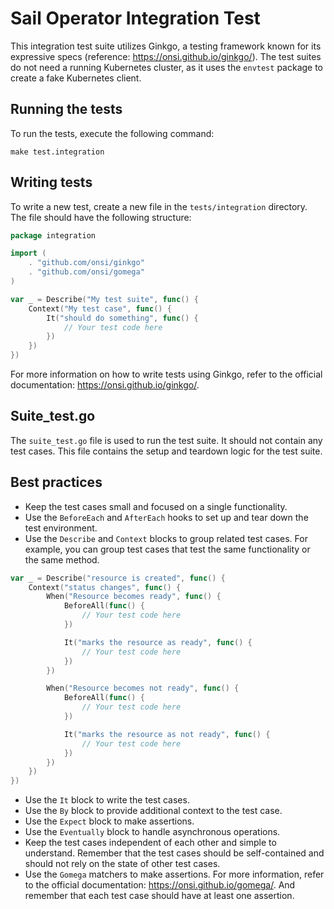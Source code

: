 # Sail Operator Integration Test

This integration test suite utilizes Ginkgo, a testing framework known for its expressive specs (reference: https://onsi.github.io/ginkgo/). The test suites do not need a running Kubernetes cluster, as it uses the `envtest` package to create a fake Kubernetes client.

## Running the tests

To run the tests, execute the following command:

```shell
make test.integration
```

## Writing tests

To write a new test, create a new file in the `tests/integration` directory. The file should have the following structure:

```go
package integration

import (
    . "github.com/onsi/ginkgo"
    . "github.com/onsi/gomega"
)

var _ = Describe("My test suite", func() {
    Context("My test case", func() {
        It("should do something", func() {
            // Your test code here
        })
    })
})
```

For more information on how to write tests using Ginkgo, refer to the official documentation: https://onsi.github.io/ginkgo/.

## Suite_test.go

The `suite_test.go` file is used to run the test suite. It should not contain any test cases. This file contains the setup and teardown logic for the test suite.


## Best practices

* Keep the test cases small and focused on a single functionality.
* Use the `BeforeEach` and `AfterEach` hooks to set up and tear down the test environment.
* Use the `Describe` and `Context` blocks to group related test cases. For example, you can group test cases that test the same functionality or the same method.
```go
var _ = Describe("resource is created", func() {
    Context("status changes", func() {
		When("Resource becomes ready", func() {
			BeforeAll(func() {
				// Your test code here
			})

			It("marks the resource as ready", func() {
				// Your test code here
			})
		})

		When("Resource becomes not ready", func() {
			BeforeAll(func() {
				// Your test code here
			})

			It("marks the resource as not ready", func() {
				// Your test code here
			})
		})
	})
})
``` 

* Use the `It` block to write the test cases.
* Use the `By` block to provide additional context to the test case.
* Use the `Expect` block to make assertions.
* Use the `Eventually` block to handle asynchronous operations.
* Keep the test cases independent of each other and simple to understand. Remember that the test cases should be self-contained and should not rely on the state of other test cases.
* Use the `Gomega` matchers to make assertions. For more information, refer to the official documentation: https://onsi.github.io/gomega/. And remember that each test case should have at least one assertion.
